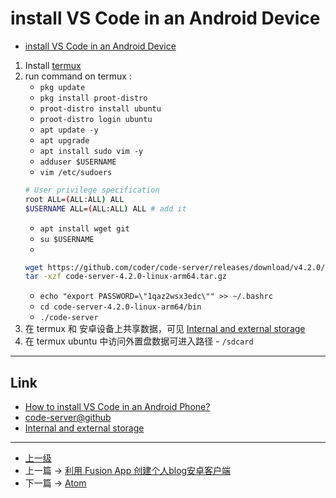 # install VS Code in an Android Device


<!-- @import "[TOC]" {cmd="toc" depthFrom=1 depthTo=6 orderedList=false} -->

<!-- code_chunk_output -->

- [install VS Code in an Android Device](#install-vs-code-in-an-android-device)

<!-- /code_chunk_output -->

1. Install [termux](https://github.com/termux/termux-app/releases)
2. run command on termux :
    - `pkg update `
    - `pkg install proot-distro ` 
    - `proot-distro install ubuntu`
    - `proot-distro login ubuntu`
    - `apt update -y`
    - `apt upgrade`
    - `apt install sudo vim -y`
    - `adduser $USERNAME`
    - `vim /etc/sudoers`
    ```sh
    # User privilege specification 
    root ALL=(ALL:ALL) ALL 
    $USERNAME ALL=(ALL:ALL) ALL # add it 
    ```
    - `apt install wget git`
    - `su $USERNAME`
    - 
    ```sh
    wget https://github.com/coder/code-server/releases/download/v4.2.0/code-server-4.2.0-linux-arm64.tar.gz # 最新的包
    tar -xzf code-server-4.2.0-linux-arm64.tar.gz
    ```
    - `echo "export PASSWORD=\"1qaz2wsx3edc\"" >> ~/.bashrc`
    - `cd code-server-4.2.0-linux-arm64/bin`
    - `./code-server`
3. 在 termux 和 安卓设备上共享数据，可见 [Internal and external storage](https://wiki.termux.com/wiki/Internal_and_external_storage)
4. 在 termux ubuntu 中访问外置盘数据可进入路径 - `/sdcard`

---

## Link 
- [How to install VS Code in an Android Phone?](https://www.codewithharry.com/blogpost/install-vs-code-in-android)
- [code-server@github](https://github.com/coder/code-server)
- [Internal and external storage](https://wiki.termux.com/wiki/Internal_and_external_storage)

---

- [上一级](README.md)
- 上一篇 -> [利用 Fusion App 创建个人blog安卓客户端](UseFusionAppCreateBlogApp.md)
- 下一篇 -> [Atom](atom.md)
